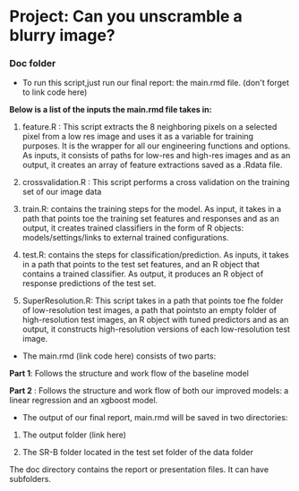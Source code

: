 # Project: Can you unscramble a blurry image? 

### Doc folder

* To run this script,just run our final report: the main.rmd file. (don't forget to link code here) 

**Below is a list of the inputs the main.rmd file takes in:**

1) feature.R : This script extracts the 8 neighboring pixels on a selected pixel from a low res image and uses it as a variable for training purposes. It is the wrapper for all our engineering functions and options. 
As inputs, it consists of paths for low-res and high-res images and as an output, it creates an array of feature extractions saved as a .Rdata file. 

2) crossvalidation.R : This script performs a cross validation on the training set of our image data 

3) train.R: contains the training steps for the model. As input, it takes in a path that points toe the training set features and responses and as an output, it creates trained classifiers in the form of R objects: models/settings/links to external trained configurations.

4) test.R: contains the steps for classification/prediction. As inputs, it takes in a path that points to the test set features, and an R object that contains a trained classifier.
As output, it produces an R object of response predictions of the test set. 

5) SuperResolution.R: This script takes in a path that points toe fhe folder of low-resolution test images, a path that pointsto an empty folder of high-resolution test images, an R object with tuned predictors and as an output, it constructs high-resolution versions of each low-resolution test image. 

* The main.rmd (link code here) consists of two parts: 

**Part 1**: Follows the structure and work flow of the baseline model 

**Part 2** : Follows the structure and work flow of both our improved models: a linear regression and an xgboost model. 

* The output of our final report, main.rmd will be saved in two directories: 

1) The output folder (link here)

2) The SR-B folder located in the test set folder of the data folder 





The doc directory contains the report or presentation files. It can have subfolders.  
